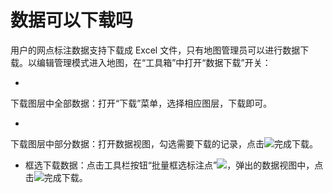 # 数据可以下载吗

用户的网点标注数据支持下载成 Excel 文件，只有地图管理员可以进行数据下载。以编辑管理模式进入地图，在“工具箱”中打开“数据下载”开关：

* 
下载图层中全部数据：打开“下载”菜单，选择相应图层，下载即可。

* 
下载图层中部分数据：打开数据视图，勾选需要下载的记录，点击![](https://pic.dituwuyou.com/map%2Fpicture%2Fexport-excel.png)完成下载。

* 框选下载数据：点击工具栏按钮“批量框选标注点”![](https://pic.dituwuyou.com/map%2Fpicture%2Fregion-select.png)，弹出的数据视图中，点击![](https://pic.dituwuyou.com/map%2Fpicture%2Fexport-excel.png)完成下载。


